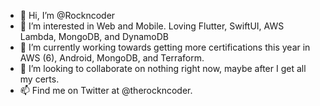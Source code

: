- 👋 Hi, I’m @Rockncoder
- 👀 I’m interested in Web and Mobile. Loving Flutter, SwiftUI, AWS Lambda, MongoDB, and DynamoDB
- 🌱 I’m currently working towards getting more certifications this year in AWS (6), Android, MongoDB, and Terraform.
- 💞️ I’m looking to collaborate on nothing right now, maybe after I get all my certs.
- 📫 Find me on Twitter at @therockncoder.

<!---
Rockncoder/Rockncoder is a ✨ special ✨ repository because its `README.md` (this file) appears on your GitHub profile.
You can click the Preview link to take a look at your changes.
--->
